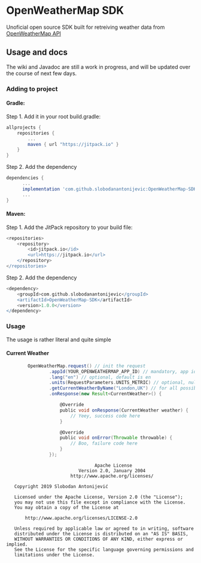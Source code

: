 # OpenWeatherMap SDK
Unoficial open source SDK built for retreiving weather data from [OpenWeatherMap API](https://openweathermap.org/api)

## Usage and docs
The wiki and Javadoc are still a work in progress, and will be updated over the course of next few days.
### Adding to project
#### Gradle: ####
Step 1. Add it in your root build.gradle:
```groovy
allprojects {
	repositories {
		...
		maven { url "https://jitpack.io" }
	}
}
```

Step 2. Add the dependency
```groovy
dependencies {
      ...
      implementation 'com.github.slobodanantonijevic:OpenWeatherMap-SDK:1.0.0'
      ...
}
```
#### Maven: ####
Step 1. Add the JitPack repository to your build file:
```groovy
<repositories>
    <repository>
        <id>jitpack.io</id>
        <url>https://jitpack.io</url>
    </repository>
</repositories>
```

Step 2. Add the dependency
```groovy
<dependency>
    <groupId>com.github.slobodanantonijevic</groupId>
    <artifactId>OpenWeatherMap-SDK</artifactId>
    <version>1.0.0</version>
</dependency>
```

### Usage
The usage is rather literal and quite simple

#### Current Weather
```groovy
        OpenWeatherMap.request() // init the request
                .appId(YOUR_OPENWEATHERMAP_APP_ID) // mandatory, app id from OpenWeatherMap
                .lang("en") // optional, default is en
                .units(RequestParameters.UNITS_METRIC) // optional, null or omit for Kelvin, UNITS_METRIC = Celsius, UNITS_IMPERIAL = Fahrenheit
                .getCurrentWeatherByName("London,UK") // for all possible methods see the wiki docs
                .onResponse(new Result<CurrentWeather>() {

                    @Override
                    public void onResponse(CurrentWeather weather) {
                        // Yeey, success code here
                    }

                    @Override
                    public void onError(Throwable throwable) {
                        // Boo, failure code here
                    }
                });
```
```
                                 Apache License
                           Version 2.0, January 2004
                        http://www.apache.org/licenses/

   Copyright 2019 Slobodan Antonijević

   Licensed under the Apache License, Version 2.0 (the "License");
   you may not use this file except in compliance with the License.
   You may obtain a copy of the License at

       http://www.apache.org/licenses/LICENSE-2.0

   Unless required by applicable law or agreed to in writing, software
   distributed under the License is distributed on an "AS IS" BASIS,
   WITHOUT WARRANTIES OR CONDITIONS OF ANY KIND, either express or implied.
   See the License for the specific language governing permissions and
   limitations under the License.
```
